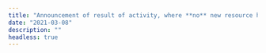 ```yaml
---
title: "Announcement of result of activity, where **no** new resource has resulted, in response to a previously made offer"
date: "2021-03-08"
description: ""
headless: true
---
```



